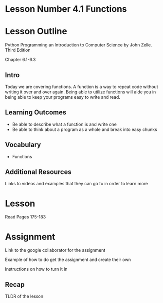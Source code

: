 # Lesson Number 4.1 Functions

# Lesson Outline #

Python Programming an Introduction to Computer Science by John Zelle. Third Edition

Chapter 6.1-6.3

## Intro ##

Today we are covering functions. A function is a way to repeat code without writing it over and over again. Being able to utilize functions will aide you in being able to keep your programs easy to write and read.

## Learning Outcomes ##

- Be able to describe what a function is and write one
- Be able to think about a program as a whole and break into easy chunks

## Vocabulary ##

- Functions

## Additional Resources ##

Links to videos and examples that they can go to in order to learn more

# Lesson #

Read Pages 175-183



# Assignment #

Link to the google collaborator for the assignment

Example of how to do get the assignment and create their own

Instructions on how to turn it in

## Recap ##

TLDR of the lesson
